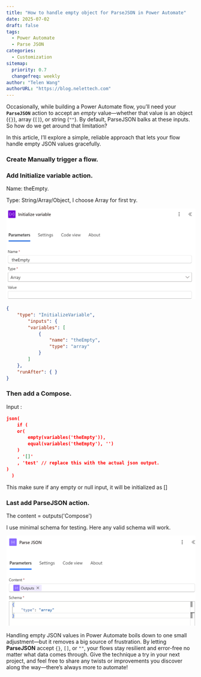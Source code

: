 ```yaml
---
title: "How to handle empty object for ParseJSON in Power Automate"
date: 2025-07-02
draft: false
tags:
  - Power Automate
  - Parse JSON
categories:
  - Customization
sitemap:
  priority: 0.7
  changefreq: weekly
author: "Telen Wang"
authorURL: "https://blog.nelettech.com"
---
```


Occasionally, while building a Power Automate flow, you’ll need your **`ParseJSON`** action to accept an *empty* value—whether that value is an object (`{}`), array (`[]`), or string (`""`). By default, ParseJSON balks at these inputs. So how do we get around that limitation?

In this article, I’ll explore a simple, reliable approach that lets your flow handle empty JSON values gracefully.

### Create Manually trigger a flow.

### Add Initialize variable action.

Name: theEmpty.

Type: String/Array/Object, I choose Array for first try.

![image-20250702204115710](/image-20250702204115710.png)

```json
{
    "type": "InitializeVariable",
        "inputs": {
        "variables": [
            {
                "name": "theEmpty",
                "type": "array"
            }
        ]
    },
    "runAfter": { }
}
```

### Then add a Compose.

Input :

```json
json(
    if (
    or(
        empty(variables('theEmpty')),
        equal(variables('theEmpty'), '')
    )
    , '[]'
    , 'test' // replace this with the actual json output.
)
  )
```

This make sure if any empty or null input, it will be initialized as []

### Last add ParseJSON action.

The content = outputs('Compose')

I use minimal schema for testing. Here any valid schema will work.

![image-20250702205445671](/image-20250702205445671.png)

Handling empty JSON values in Power Automate boils down to one small adjustment—but it removes a big source of frustration. By letting **ParseJSON** accept `{}`, `[]`, or `""`, your flows stay resilient and error-free no matter what data comes through. Give the technique a try in your next project, and feel free to share any twists or improvements you discover along the way—there’s always more to automate!